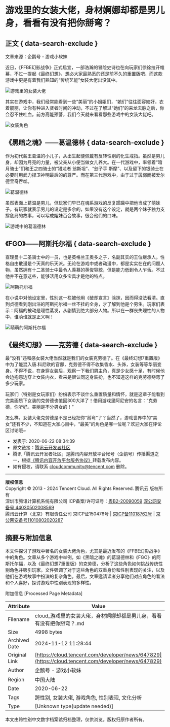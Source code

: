 # 游戏里的女装大佬，身材婀娜却都是男儿身，看看有没有把你掰弯？

## 正文 { data-search-exclude }


文章来源：企鹅号 - 游戏小软妹

近日，《FFBE幻影战争》正式启宣，一部浩瀚的冒险史诗也在向玩家们徐徐拉开帷幕，不过一提起《最终幻想》，想必大家最熟悉的还是前不久的重置版吧，而这款游戏中更是有着我们熟知的“传统艺能”女装大佬出没其中。

![游戏里的女装大佬](https://ask.qcloudimg.com/http-save/developer-news/ngtoz6km61.png?imageView2/2/w/2560/h/7000)

其实在游戏中，我们经常能看到一些“美丽”的小姐姐们，“她们”往往面容姣好，衣着靓丽，让你有种进入贤者时间的冲动，不过在了解过“她们”的来龙去脉之后，你会忍不住吐血。前方高能预警，我们今天就来看看那些游戏中的女装大佬吧。

![女装角色](https://ask.qcloudimg.com/http-save/developer-news/7it4bexwg0.jpeg?imageView2/2/w/2560/h/7000)

## 《黑暗之魂》——葛温德林 { data-search-exclude }

作为初代薪王葛温的小儿子，从出生起便佩戴有反转性别的化生戒指。虽然是男儿身，却因为月亮的力量，被父亲从小便当做女儿养大。在一代游戏中，率领着“暗月骑士”们和王之四骑士的“猎龙者 翁斯坦”、“刽子手 斯摩”、以及留下的银骑士在必要时用武力捍卫神明最后的的尊严。而在第三代游戏中，由于过于孱弱而被爱尔德里奇吞噬。

![葛温德林](https://ask.qcloudimg.com/http-save/developer-news/9ocso4paxm.jpeg?imageView2/2/w/2560/h/7000)

虽然表面上葛温是男儿，但玩家们早已在魂系游戏的反复蹂躏中把他当成了萌妹子。有玩家就表示男儿的设定是多余的，如果没有这个设定，就是两个妹子独力支撑危局的故事，可以写成姐妹百合故事，很合他们的口味。

![游戏中的葛温德林](https://ask.qcloudimg.com/http-save/developer-news/gmduzh24ay.jpeg?imageView2/2/w/2560/h/7000)

## 《FGO》——阿斯托尔福 { data-search-exclude }

查理曼十二圣骑士中的一员，也是英格兰王奥多之子，名副其实的王位继承人。性格自由散漫是个天真的乐天派。无论在游戏中或者动漫中，都是实实在在的问题人物，虽然拥有十二圣骑士中最令人羡慕的英俊容貌，但是能力低到令人乍舌。不过他并不在意这些，能够活用众多宝具才是他的特点。

![阿斯托尔福](https://ask.qcloudimg.com/http-save/developer-news/k31lq3xfjq.jpeg?imageView2/2/w/2560/h/7000)

在小说中对他设定里，性别这一栏被他用《破却宣言》涂抹，因而得没法看清。直到贞德看到刚出浴的阿斯托尔福一丝不挂的全身，才了解到他是个男生。玩家们表示：阿福的被动是理性蒸发，从剧情到绝大部分人物。所以在一群丧失理性的人物中，谁萌谁就是正义啊！

![萌萌的阿斯托尔福](https://ask.qcloudimg.com/http-save/developer-news/qcam6zdsc6.png?imageView2/2/w/2560/h/7000)

## 《最终幻想》——克劳德 { data-search-exclude }

最“没有”违和感女装大佬当然就是我们的女装克劳德了。在《最终幻想7重置版》中为了能混入唐.科尼欧的官邸，克劳德不得不收集香水、头饰，女装等等华丽变身。不得不说，在身穿女装后，观察一下我们男主角，真是少女感十足，有时候他会边抱怨边穿上女装内衣，看来是很认同这身装扮，也不知道这样的克劳德掰弯了多少玩家。

玩家们（特别是女玩家们）纷纷表示不谈什么重置质量和情怀，就是这辈子能看到完美画质下女装的克劳德也值回300大洋了！借用游戏里阿尼安的名言：“克劳德，你听好。美丽是不分男女的！”

怎么样。女装大佬克劳德是不是已经把你“掰弯”了？当然了，游戏世界中的“美女”还有不少，不知道在大家心目中，“最美”的角色是哪一位呢？欢迎大家在评论区讨论哦~

- 发表于: 2020-06-22 08:34:39
- 原文链接：[腾讯云开发者社区](https://kuaibao.qq.com/s/20200622A0HNT000?refer=cp_1026)
- 腾讯「腾讯云开发者社区」是腾讯内容开放平台帐号（企鹅号）传播渠道之一，根据[《腾讯内容开放平台服务协议》](https://om.qq.com/notice/a/20160429/047194.htm)转载发布内容。
- 如有侵权，请联系 cloudcommunity@tencent.com 删除。

--- 

**版权信息**  
Copyright © 2013 - 2024 Tencent Cloud. All Rights Reserved. 腾讯云 版权所有  
深圳市腾讯计算机系统有限公司 ICP备案/许可证号：[粤B2-20090059](https://beian.miit.gov.cn/#/Integrated/index) [深公网安备号 44030502008569](https://www.beian.gov.cn/portal/index.do)  
腾讯云计算（北京）有限责任公司 京ICP证150476号 | [京ICP备11018762号](https://beian.miit.gov.cn/#/Integrated/index) | [京公网安备号11010802020287](https://www.beian.gov.cn/portal/index.do)

## 摘要与附加信息

<!-- tcd_abstract -->
本文件探讨了游戏中著名的女装大佬角色，尤其是最近发布的《FFBE幻影战争》中的角色。文章从多个游戏中举例，如《黑暗之魂》的葛温德林和《FGO》的阿斯托尔福，以及《最终幻想7重置版》的克劳德，分析了这些角色如何挑战传统性别角色并吸引玩家。文件强调了对于这些角色的双重身份和性别表现的关注，以及他们在游戏故事中扮演的复杂角色。最后，文章邀请读者分享他们对应角色的看法和个人喜好，探讨游戏中性别表现的多样性。
<!-- tcd_abstract_end -->

附加信息 [Processed Page Metadata]

| Attribute       | Value                                  |
|-----------------|----------------------------------------|
| Filename        | cloud_游戏里的女装大佬，身材婀娜却都是男儿身，看看有没有把你掰弯？.md                             |
| Size            | 4998 bytes                           |
| Archived Date   | 2024-11-12 11:28:44                             |
| Original Link   | [https://cloud.tencent.com/developer/news/647829](https://cloud.tencent.com/developer/news/647829)                       |
| Author          | 企鹅号 - 游戏小软妹                               |
| Region          | 中国大陆                               |
| Date            | 2020-06-22                                 |
| Tags            | 跨性别, 女装大佬, 游戏角色, 性别表现, 文化分析                                 |
| Type            | [Unknown type(update needed)]                                 |
<!-- tcd_table_end -->

本文由跨性别中文数字档案馆归档整理，仅供浏览。版权归原作者所有。
